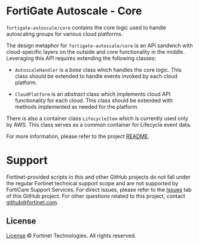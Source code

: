 # FortiGate Autoscale - Core

`fortigate-autoscale/core` contains the core logic used to handle autoscaling groups for various cloud platforms.

The design metaphor for `fortigate-autoscale/core` is an API sandwich with cloud-specific layers on the outside and core functionality in the middle. Leveraging this API requires extending the following classes:

* `AutoscaleHandler` is a _base_ class which handles the core logic. This class should be extended to handle events invoked by each cloud platform.

* `CloudPlatform` is an _abstract_ class which implements cloud API functionality for each cloud. This class should be extended with methods implemented as needed for the platform.

There is also a container class `LifecycleItem` which is currently used only by AWS. This class serves as a common container for Lifecycle event data.

For more information, please refer to the project [README](../README.md).

# Support
Fortinet-provided scripts in this and other GitHub projects do not fall under the regular Fortinet technical support scope and are not supported by FortiCare Support Services.
For direct issues, please refer to the [Issues](https://github.com/fortinet/fortigate-autoscale/issues) tab of this GitHub project.
For other questions related to this project, contact [github@fortinet.com](mailto:github@fortinet.com).

## License
[License](../LICENSE) © Fortinet Technologies. All rights reserved.
